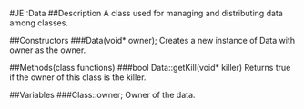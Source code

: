 #JE::Data
##Description
A class used for managing and distributing data among classes.

##Constructors
###Data(void* owner);
Creates a new instance of Data with owner as the owner.

##Methods(class functions)
###bool Data::getKill(void* killer)
Returns true if the owner of this class is the killer.

##Variables
###Class::owner;
Owner of the data.
